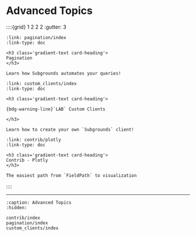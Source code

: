 # Advanced Topics

::::{grid} 1 2 2 2
:gutter: 3

```{grid-item-card}
:link: pagination/index
:link-type: doc

<h3 class='gradient-text card-heading'>
Pagination
</h3>

Learn how Subgrounds automates your queries!
```

```{grid-item-card}
:link: custom_clients/index
:link-type: doc

<h3 class='gradient-text card-heading'>

{bdg-warning-line}`LAB` Custom Clients

</h3>

Learn how to create your own `Subgrounds` client!
```

```{grid-item-card}
:link: contrib/plotly
:link-type: doc

<h3 class='gradient-text card-heading'>
Contrib - Plotly
</h3>

The easiest path from `FieldPath` to visualization
```

<!--```{grid-item-card}
:link: dash
:link-type: doc

<h3 class='gradient-text card-heading'>
Contrib - Dash
</h3>

Create live dashboards w/ Subgrounds
```
-->
::::

---


```{toctree}
:caption: Advanced Topics
:hidden:

contrib/index
pagination/index
custom_clients/index
```
